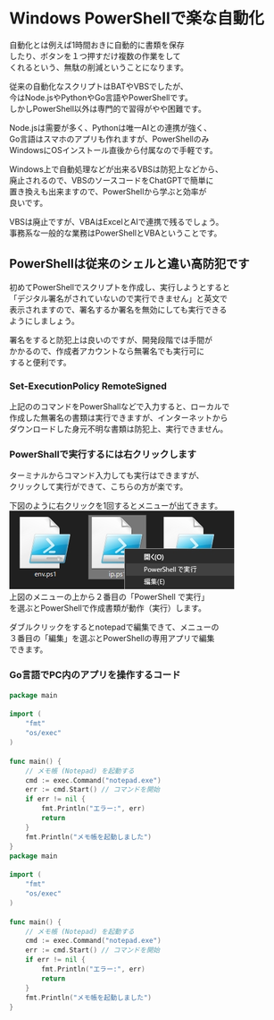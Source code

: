# Windows PowerShellで楽な自動化
自動化とは例えば1時間おきに自動的に書類を保存  
したり、ボタンを１つ押すだけ複数の作業をして  
くれるという、無駄の削減ということになります。  

従来の自動化なスクリプトはBATやVBSでしたが、  
今はNode.jsやPythonやGo言語やPowerShellです。  
しかしPowerShell以外は専門的で習得がやや困難です。

Node.jsは需要が多く、Pythonは唯一AIとの連携が強く、  
Go言語はスマホのアプリも作れますが、PowerShellのみ  
WindowsにOSインストール直後から付属なので手軽です。

Windows上で自動処理などが出来るVBSは防犯上などから、  
廃止されるので、VBSのソースコードをChatGPTで簡単に  
置き換えも出来ますので、PowerShellから学ぶと効率が  
良いです。

VBSは廃止ですが、VBAはExcelとAIで連携で残るでしょう。  
事務系な一般的な業務はPowerShellとVBAということです。

## PowerShellは従来のシェルと違い高防犯です
初めてPowerShellでスクリプトを作成し、実行しようとすると  
「デジタル署名がされていないので実行できません」と英文で  
表示されますので、署名するか署名を無効にしても実行できる  
ようにしましょう。

署名をすると防犯上は良いのですが、開発段階では手間が  
かかるので、作成者アカウントなら無署名でも実行可に  
すると便利です。

### Set-ExecutionPolicy RemoteSigned
上記ののコマンドをPowerShallなどで入力すると、ローカルで  
作成した無署名の書類は実行できますが、インターネットから  
ダウンロードした身元不明な書類は防犯上、実行できません。

### PowerShallで実行するには右クリックします
ターミナルからコマンド入力しても実行はできますが、  
クリックして実行ができて、こちらの方が楽です。  

下図のように右クリックを1回するとメニューが出てきます。  
![PowerShallで実行する](./image/PowerShellExe.jpg)  
上図のメニューの上から２番目の「PowerShell で実行」  
を選ぶとPowerShellで作成書類が動作（実行）します。  

ダブルクリックをするとnotepadで編集できて、メニューの  
３番目の「編集」を選ぶとPowerShellの専用アプリで編集  
できます。

### Go言語でPC内のアプリを操作するコード
```go
package main

import (
    "fmt"
    "os/exec"
)

func main() {
    // メモ帳 (Notepad) を起動する
    cmd := exec.Command("notepad.exe")
    err := cmd.Start() // コマンドを開始
    if err != nil {
        fmt.Println("エラー:", err)
        return
    }
    fmt.Println("メモ帳を起動しました")
}
package main

import (
    "fmt"
    "os/exec"
)

func main() {
    // メモ帳 (Notepad) を起動する
    cmd := exec.Command("notepad.exe")
    err := cmd.Start() // コマンドを開始
    if err != nil {
        fmt.Println("エラー:", err)
        return
    }
    fmt.Println("メモ帳を起動しました")
}

